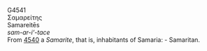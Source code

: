 <body>
  <p>G4541<br>  Σαμαρείτης  <br> Samareitēs  <br><i>sam-ar-i‘-tace </i><br>From <a href="g4540.htm">4540</a>  a <i>Samarite</i>, that is, inhabitants of Samaria: - Samaritan.<br></p>
 </body>